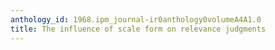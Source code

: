 ```yaml
---
anthology_id: 1968.ipm_journal-ir0anthology0volumeA4A1.0
title: The influence of scale form on relevance judgments
---
```

